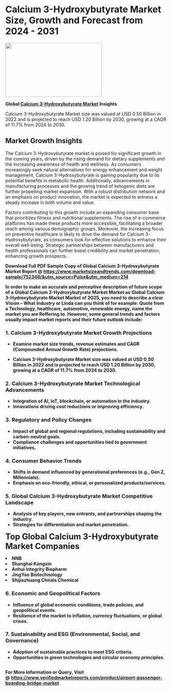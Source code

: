 <H1>Calcium 3-Hydroxybutyrate Market Size, Growth and Forecast from 2024 - 2031</H1><img class="aligncenter size-medium wp-image-584254" src="https://thirdeyenews.in/wp-content/uploads/2024/09/Global-Market-Research-300x168.jpeg" alt="" width="300" height="168" /><p><strong>Global&nbsp;<a href="https://www.marketsizeandtrends.com/download-sample/752346/&amp;utm_source=Pulse&amp;utm_medium=214">Calcium 3-Hydroxybutyrate Market</a> Insights</strong></p><p>Calcium 3-Hydroxybutyrate Market size was valued at USD 0.50 Billion in 2022 and is projected to reach USD 1.20 Billion by 2030, growing at a CAGR of 11.7% from 2024 to 2030.</p><p><h2>Market Growth Insights</h2> <p>The Calcium 3-Hydroxybutyrate market is poised for significant growth in the coming years, driven by the rising demand for dietary supplements and the increasing awareness of health and wellness. As consumers increasingly seek natural alternatives for energy enhancement and weight management, Calcium 3-Hydroxybutyrate is gaining popularity due to its potential benefits in metabolic health. Additionally, advancements in manufacturing processes and the growing trend of ketogenic diets are further propelling market expansion. With a robust distribution network and an emphasis on product innovation, the market is expected to witness a steady increase in both volume and value.</p> <p><strong></strong></p> <p>Factors contributing to this growth include an expanding consumer base that prioritizes fitness and nutritional supplements. The rise of e-commerce platforms has made these products more accessible, facilitating a broader reach among various demographic groups. Moreover, the increasing focus on preventive healthcare is likely to drive the demand for Calcium 3-Hydroxybutyrate, as consumers look for effective solutions to enhance their overall well-being. Strategic partnerships between manufacturers and health professionals can further boost credibility and market penetration, enhancing growth prospects.</p> <p><strong></p><p><span class=""><strong>Download Full PDF Sample Copy of Global Calcium 3-Hydroxybutyrate Market Report</strong> @ <a href="https://www.marketsizeandtrends.com/download-sample/752346/&amp;utm_source=Pulse&amp;utm_medium=214" target="_blank">https://www.marketsizeandtrends.com/download-sample/752346/&amp;utm_source=Pulse&amp;utm_medium=214</a></span></p><p>In order to make an accurate and perceptive description of future scope of a Global&nbsp;Calcium 3-Hydroxybutyrate Market Market as Global&nbsp;Calcium 3-Hydroxybutyrate Market Market of 2025, you need to describe a clear Vision &ndash; What Industry or Linda can you think of for example: Quote from a Technology, healthcare, automotive, renewable energy, name the market you are Reffering to. However, some general trends and factors usually impact market reports and their future outlook include:</p><h3>1.&nbsp;<strong>Calcium 3-Hydroxybutyrate Market Growth Projections</strong></h3><ul><li>Examine market size trends, revenue estimates and CAGR (Compounded Annual Growth Rate) projections.</li><li><p>Calcium 3-Hydroxybutyrate Market size was valued at USD 0.50 Billion in 2022 and is projected to reach USD 1.20 Billion by 2030, growing at a CAGR of 11.7% from 2024 to 2030.</p></li></ul><h3>2.&nbsp;<strong>Calcium 3-Hydroxybutyrate Market Technological Advancements</strong></h3><ul><li>Integration of AI, IoT, blockchain, or automation in the industry.</li><li>Innovations driving cost reductions or improving efficiency.</li></ul><h3>3.&nbsp;<strong>Regulatory and Policy Changes</strong></h3><ul><li>Impact of global and regional regulations, including sustainability and carbon-neutral goals.</li><li>Compliance challenges and opportunities tied to government initiatives.</li></ul><h3>4.&nbsp;<strong>Consumer Behavior Trends</strong></h3><ul><li>Shifts in demand influenced by generational preferences (e.g., Gen Z, Millennials).</li><li>Emphasis on eco-friendly, ethical, or personalized products/services.</li></ul><h3>5.&nbsp;<strong>Global Calcium 3-Hydroxybutyrate Market Competitive Landscape</strong></h3><ul><li>Analysis of key players, new entrants, and partnerships shaping the industry.</li><li>Strategies for differentiation and market penetration.</li></ul><p data-pm-slice="1 1 []"><span style="color: inherit; font-family: inherit; font-size: 25px;">Top Global Calcium 3-Hydroxybutyrate Market Companies</span></p><div class="" data-test-id=""><p><li>NNB</li><li> Shanghai Kangxin</li><li> Anhui Integrity Biopharm</li><li> JingYao Biotechnology</li><li> Shijiazhuang Chirals Chemical</li></p></div><h3>6.&nbsp;<strong>Economic and Geopolitical Factors</strong></h3><ul><li>Influence of global economic conditions, trade policies, and geopolitical events.</li><li>Resilience of the market to inflation, currency fluctuations, or global crises.</li></ul><h3>7.&nbsp;<strong>Sustainability and ESG (Environmental, Social, and Governance)</strong></h3><ul><li>Adoption of sustainable practices to meet ESG criteria.</li><li>Opportunities in green technologies and circular economy principles.</li></ul><h2><strong style="font-size: 14px;">For More Information or Query, Visit @&nbsp;</strong><a style="background-color: #ffffff; font-size: 14px;" href="https://www.marketsizeandtrends.com/report/calcium-3-hydroxybutyrate-market/" target="_blank">https://www.verifiedmarketreports.com/product/airport-passenger-boarding-bridge-market</a></h2>
